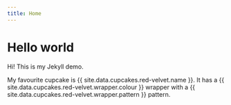 ```yaml
---
title: Home
---
```


# Hello world

Hi! This is my Jekyll demo.

My favourite cupcake is {{ site.data.cupcakes.red-velvet.name }}. It has a {{ site.data.cupcakes.red-velvet.wrapper.colour }} wrapper with a {{ site.data.cupcakes.red-velvet.wrapper.pattern }} pattern.
